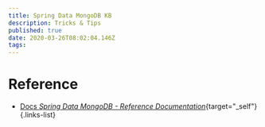 ```yaml
---
title: Spring Data MongoDB KB
description: Tricks & Tips
published: true
date: 2020-03-26T08:02:04.146Z
tags: 
---
```


# Reference
- [Docs *Spring Data MongoDB - Reference Documentation*](https://docs.spring.io/spring-data/mongodb/docs/current/reference/html/#get-started:first-steps:spring){target="_self"}
{.links-list}